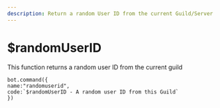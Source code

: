 ```yaml
---
description: Return a random User ID from the current Guild/Server
---
```


# $randomUserID

This function returns a random user ID from the current guild

```text
bot.command({
name:"randomuserid",
code:`$randomUserID - A random user ID from this Guild`
})
```



